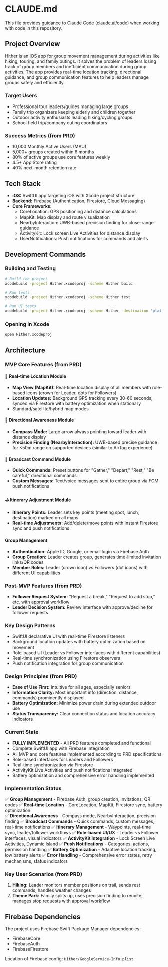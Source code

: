 # CLAUDE.md

This file provides guidance to Claude Code (claude.ai/code) when working with code in this repository.

## Project Overview

Hither is an iOS app for group movement management during activities like hiking, touring, and family outings. It solves the problem of leaders losing track of group members and inefficient communication during group activities. The app provides real-time location tracking, directional guidance, and group communication features to help leaders manage groups safely and efficiently.

### Target Users
- Professional tour leaders/guides managing large groups
- Family trip organizers keeping elderly and children together
- Outdoor activity enthusiasts leading hiking/cycling groups
- School field trip/company outing coordinators

### Success Metrics (from PRD)
- 10,000 Monthly Active Users (MAU)
- 5,000+ groups created within 6 months
- 80% of active groups use core features weekly
- 4.5+ App Store rating
- 40% next-month retention rate

## Tech Stack

- **iOS:** SwiftUI app targeting iOS with Xcode project structure
- **Backend:** Firebase (Authentication, Firestore, Cloud Messaging)
- **Core Frameworks:**
  - CoreLocation: GPS positioning and distance calculations
  - MapKit: Map display and route visualization  
  - NearbyInteraction: UWB-based precision finding for close-range guidance
  - ActivityKit: Lock screen Live Activities for distance display
  - UserNotifications: Push notifications for commands and alerts

## Development Commands

### Building and Testing
```bash
# Build the project
xcodebuild -project Hither.xcodeproj -scheme Hither build

# Run tests
xcodebuild -project Hither.xcodeproj -scheme Hither test

# Run UI tests
xcodebuild -project Hither.xcodeproj -scheme Hither -destination 'platform=iOS Simulator,name=iPhone 15' test
```

### Opening in Xcode
```bash
open Hither.xcodeproj
```

## Architecture

### MVP Core Features (from PRD)

#### 📍 Real-time Location Module
- **Map View (MapKit):** Real-time location display of all members with role-based icons (crown for Leader, dots for Followers)
- **Location Updates:** Background GPS tracking every 30-60 seconds, synced via Firestore with battery optimization when stationary
- Standard/satellite/hybrid map modes

#### 🧭 Directional Awareness Module  
- **Compass Mode:** Large arrow always pointing toward leader with distance display
- **Precision Finding (NearbyInteraction):** UWB-based precise guidance for <50m range on supported devices (similar to AirTag experience)

#### 📣 Broadcast Command Module
- **Quick Commands:** Preset buttons for "Gather," "Depart," "Rest," "Be careful," directional commands
- **Custom Messages:** Text/voice messages sent to entire group via FCM push notifications

#### ⛳ Itinerary Adjustment Module
- **Itinerary Points:** Leader sets key points (meeting spot, lunch, destination) marked on all maps
- **Real-time Adjustments:** Add/delete/move points with instant Firestore sync and push notifications

#### Group Management
- **Authentication:** Apple ID, Google, or email login via Firebase Auth
- **Group Creation:** Leader creates group, generates time-limited invitation links/QR codes
- **Member Roles:** Leader (crown icon) vs Followers (dot icons) with different UI capabilities

### Post-MVP Features (from PRD)
- **Follower Request System:** "Request a break," "Request to add stop," etc. with approval workflow
- **Leader Decision System:** Review interface with approve/decline for follower requests

### Key Design Patterns
- SwiftUI declarative UI with real-time Firestore listeners
- Background location updates with battery optimization based on movement  
- Role-based UI (Leader vs Follower interfaces with different capabilities)
- Real-time synchronization using Firestore observers
- Push notification integration for group communication

### Design Principles (from PRD)
- **Ease of Use First:** Intuitive for all ages, especially seniors
- **Information Clarity:** Most important info (direction, distance, commands) prominently displayed
- **Battery Optimization:** Minimize power drain during extended outdoor use
- **Status Transparency:** Clear connection status and location accuracy indicators

### Current State
- **FULLY IMPLEMENTED** - All PRD features completed and functional
- Complete SwiftUI app with Firebase integration
- All MVP and core features implemented according to PRD specifications
- Role-based interfaces for Leaders and Followers
- Real-time synchronization via Firestore
- ActivityKit Live Activities and push notifications integrated
- Battery optimization and comprehensive error handling implemented

### Implementation Status
✅ **Group Management** - Firebase Auth, group creation, invitations, QR codes
✅ **Real-time Location** - CoreLocation, MapKit, Firestore sync, battery optimization  
✅ **Directional Awareness** - Compass mode, NearbyInteraction, precision finding
✅ **Broadcast Commands** - Quick commands, custom messages, real-time notifications
✅ **Itinerary Management** - Waypoints, real-time sync, leader/follower workflows
✅ **Role-based UI/UX** - Leader vs Follower interfaces, visual indicators
✅ **ActivityKit Integration** - Lock Screen Live Activities, Dynamic Island
✅ **Push Notifications** - Categories, actions, permission handling
✅ **Battery Optimization** - Adaptive location tracking, low battery alerts
✅ **Error Handling** - Comprehensive error states, retry mechanisms, status indicators

### Key User Scenarios (from PRD)
1. **Hiking:** Leader monitors member positions on trail, sends rest commands, handles weather changes
2. **Theme Park:** Family splits up, uses precision finding to reunite, manages stop requests with approval workflow

## Firebase Dependencies
The project uses Firebase Swift Package Manager dependencies:
- FirebaseCore
- FirebaseAuth  
- FirebaseFirestore

Location of Firebase config: `Hither/GoogleService-Info.plist`